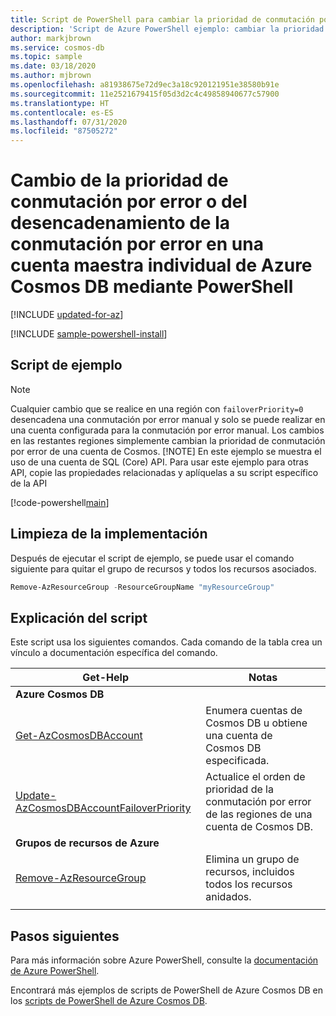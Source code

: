 ```yaml
---
title: Script de PowerShell para cambiar la prioridad de conmutación por error de una cuenta de Azure Cosmos maestra individual
description: 'Script de Azure PowerShell ejemplo: cambiar la prioridad de conmutación por error o desencadenar la conmutación por error en una cuenta maestra individual de Azure Cosmos DB'
author: markjbrown
ms.service: cosmos-db
ms.topic: sample
ms.date: 03/18/2020
ms.author: mjbrown
ms.openlocfilehash: a81938675e72d9ec3a18c920121951e38580b91e
ms.sourcegitcommit: 11e2521679415f05d3d2c4c49858940677c57900
ms.translationtype: HT
ms.contentlocale: es-ES
ms.lasthandoff: 07/31/2020
ms.locfileid: "87505272"
---
```

# <a name="change-failover-priority-or-trigger-failover-for-an-azure-cosmos-db-single-master-account-using-powershell"></a>Cambio de la prioridad de conmutación por error o del desencadenamiento de la conmutación por error en una cuenta maestra individual de Azure Cosmos DB mediante PowerShell

[!INCLUDE [updated-for-az](../../../../../includes/updated-for-az.md)]

[!INCLUDE [sample-powershell-install](../../../../../includes/sample-powershell-install-no-ssh.md)]

## <a name="sample-script"></a>Script de ejemplo

> [!NOTE]
> Cualquier cambio que se realice en una región con `failoverPriority=0` desencadena una conmutación por error manual y solo se puede realizar en una cuenta configurada para la conmutación por error manual. Los cambios en las restantes regiones simplemente cambian la prioridad de conmutación por error de una cuenta de Cosmos.
> [!NOTE]
> En este ejemplo se muestra el uso de una cuenta de SQL (Core) API. Para usar este ejemplo para otras API, copie las propiedades relacionadas y aplíquelas a su script específico de la API

[!code-powershell[main](../../../../../powershell_scripts/cosmosdb/common/ps-account-failover-priority-update.ps1 "Update failover priority for an Azure Cosmos account or trigger a manual failover")]

## <a name="clean-up-deployment"></a>Limpieza de la implementación

Después de ejecutar el script de ejemplo, se puede usar el comando siguiente para quitar el grupo de recursos y todos los recursos asociados.

```powershell
Remove-AzResourceGroup -ResourceGroupName "myResourceGroup"
```

## <a name="script-explanation"></a>Explicación del script

Este script usa los siguientes comandos. Cada comando de la tabla crea un vínculo a documentación específica del comando.

| Get-Help | Notas |
|---|---|
|**Azure Cosmos DB**| |
| [Get-AzCosmosDBAccount](https://docs.microsoft.com/powershell/module/az.cosmosdb/get-azcosmosdbaccount) | Enumera cuentas de Cosmos DB u obtiene una cuenta de Cosmos DB especificada. |
| [Update-AzCosmosDBAccountFailoverPriority](https://docs.microsoft.com/powershell/module/az.cosmosdb/update-azcosmosdbaccountfailoverpriority) | Actualice el orden de prioridad de la conmutación por error de las regiones de una cuenta de Cosmos DB. |
|**Grupos de recursos de Azure**| |
| [Remove-AzResourceGroup](https://docs.microsoft.com/powershell/module/az.resources/remove-azresourcegroup) | Elimina un grupo de recursos, incluidos todos los recursos anidados. |
|||

## <a name="next-steps"></a>Pasos siguientes

Para más información sobre Azure PowerShell, consulte la [documentación de Azure PowerShell](https://docs.microsoft.com/powershell/).

Encontrará más ejemplos de scripts de PowerShell de Azure Cosmos DB en los [scripts de PowerShell de Azure Cosmos DB](../../../powershell-samples.md).
